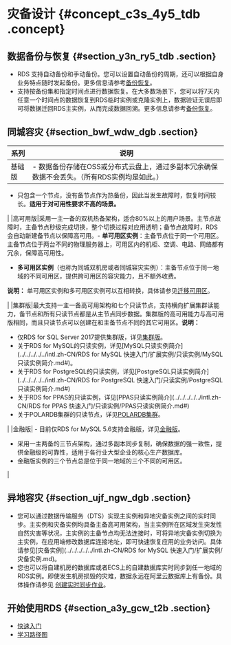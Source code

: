 # 灾备设计 {#concept_c3s_4y5_tdb .concept}

## 数据备份与恢复 {#section_y3n_ry5_tdb .section}

-   RDS 支持自动备份和手动备份。您可以设置自动备份的周期，还可以根据自身业务特点随时发起备份。更多信息请参考[备份恢复](https://www.alibabacloud.com/help/doc-detail/53622.htm)。
-   支持按备份集和指定时间点进行数据恢复。在大多数场景下，您可以将7天内任意一个时间点的数据恢复到RDS临时实例或克隆实例上，数据验证无误后即可将数据迁回RDS主实例，从而完成数据回溯。更多信息请参考[备份恢复](https://www.alibabacloud.com/help/doc-detail/53622.htm)。

## 同城容灾 {#section_bwf_wdw_dgb .section}

|系列|说明|
|--|--|
|基础版| -   数据备份存储在OSS或分布式云盘上，通过多副本冗余确保数据不会丢失。（所有RDS实例均是如此。）
-   只包含一个节点，没有备节点作为热备份，因此当发生故障时，恢复时间较长。**适用于对可用性要求不高的场景。**

 |
|高可用版|采用一主一备的双机热备架构，适合80%以上的用户场景。主节点故障时，主备节点秒级完成切换，整个切换过程对应用透明；备节点故障时，RDS会自动新建备节点以保障高可用。-   **单可用区实例**：主备节点位于同一个可用区。主备节点位于两台不同的物理服务器上，可用区内的机柜、空调、电路、网络都有冗余，保障高可用性。
-   **多可用区实例**（也称为同城双机房或者同城容灾实例）：主备节点位于同一地域的不同可用区，提供跨可用区的容灾能力，且不额外收费。

**说明：** 单可用区实例和多可用区实例可以互相转换，具体请参见[迁移可用区](../../../../../intl.zh-CN/用户指南/实例管理/迁移可用区.md)。

|
|集群版|最大支持一主一备高可用架构和七个只读节点，支持横向扩展集群读能力，备节点和所有只读节点都是从主节点同步数据。集群版的高可用能力与高可用版相同，而且只读节点可以创建在和主备节点不同的其它可用区。**说明：** 

-   仅RDS for SQL Server 2017提供集群版，详见[集群版](intl.zh-CN/云数据库RDS简介/产品系列/集群版.md)。
-   关于RDS for MySQL的只读实例，详见[MySQL只读实例简介](../../../../../intl.zh-CN/RDS for MySQL 快速入门/扩展实例/只读实例/MySQL只读实例简介.md#)。
-   关于RDS for PostgreSQL的只读实例，详见[PostgreSQL只读实例简介](../../../../../intl.zh-CN/RDS for PostgreSQL 快速入门/只读实例/PostgreSQL只读实例简介.md#)
-   关于RDS for PPAS的只读实例，详见[PPAS只读实例简介](../../../../../intl.zh-CN/RDS for PPAS 快速入门/只读实例/PPAS只读实例简介.md#)
-   关于POLARDB集群的只读节点，详见[POLARDB集群](../../../../../intl.zh-CN/快速入门/创建数据库集群.md)。

|
|金融版| -   目前仅RDS for MySQL 5.6支持金融版，详见[金融版](intl.zh-CN/云数据库RDS简介/产品系列/金融版.md)。
-   采用一主两备的三节点架构，通过多副本同步复制，确保数据的强一致性，提供金融级的可靠性，适用于各行业大型企业的核心生产数据库。
-   金融版实例的三个节点总是位于同一地域的三个不同的可用区。

 |

## 异地容灾 {#section_ujf_ngw_dgb .section}

-   您可以通过数据传输服务（DTS）实现主实例和异地灾备实例之间的实时同步。主实例和灾备实例均具备主备高可用架构，当主实例所在区域发生突发性自然灾害等状况，主实例的主备节点均无法连接时，可将异地灾备实例切换为主实例，在应用端修改数据库连接地址，即可快速恢复应用的业务访问。具体请参见[灾备实例](../../../../../intl.zh-CN/RDS for MySQL 快速入门/扩展实例/灾备实例.md)。
-   您也可以将自建机房的数据库或者ECS上的自建数据库实时同步到任一地域的RDS实例。即使发生机房损毁的灾难，数据永远在阿里云数据库上有备份。具体操作请参见 [创建实时同步作业](https://help.aliyun.com/document_detail/dts/Getting-Started/data-synchronous.html?spm=a2c4g.11186623.2.9.53113df9J4j63Z)。

## 开始使用RDS {#section_a3y_gcw_t2b .section}

-   [快速入门](../../../../../intl.zh-CN/用户指南/快速入门.md)
-   [学习路径图](https://www.alibabacloud.com/getting-started/learningpath/rds)

